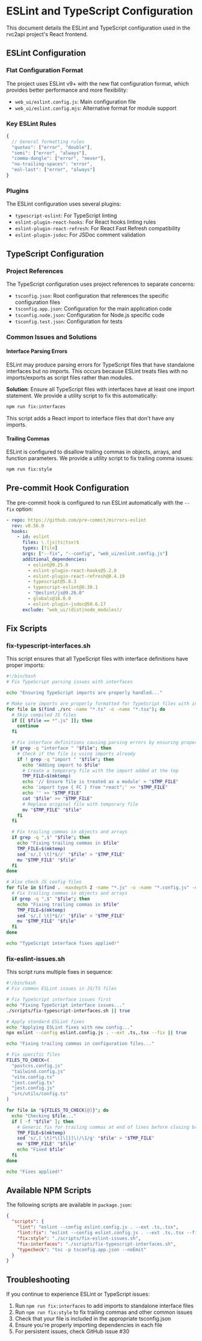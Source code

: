 # ESLint and TypeScript Configuration

This document details the ESLint and TypeScript configuration used in the rvc2api project's React frontend.

## ESLint Configuration

### Flat Configuration Format

The project uses ESLint v9+ with the new flat configuration format, which provides better performance and more flexibility:

- `web_ui/eslint.config.js`: Main configuration file
- `web_ui/eslint.config.mjs`: Alternative format for module support

### Key ESLint Rules

```javascript
{
  // General formatting rules
  "quotes": ["error", "double"],
  "semi": ["error", "always"],
  "comma-dangle": ["error", "never"],
  "no-trailing-spaces": "error",
  "eol-last": ["error", "always"]
}
```

### Plugins

The ESLint configuration uses several plugins:

- `typescript-eslint`: For TypeScript linting
- `eslint-plugin-react-hooks`: For React hooks linting rules
- `eslint-plugin-react-refresh`: For React Fast Refresh compatibility
- `eslint-plugin-jsdoc`: For JSDoc comment validation

## TypeScript Configuration

### Project References

The TypeScript configuration uses project references to separate concerns:

- `tsconfig.json`: Root configuration that references the specific configuration files
- `tsconfig.app.json`: Configuration for the main application code
- `tsconfig.node.json`: Configuration for Node.js specific code
- `tsconfig.test.json`: Configuration for tests

### Common Issues and Solutions

#### Interface Parsing Errors

ESLint may produce parsing errors for TypeScript files that have standalone interfaces but no imports. This occurs because ESLint treats files with no imports/exports as script files rather than modules.

**Solution**: Ensure all TypeScript files with interfaces have at least one import statement. We provide a utility script to fix this automatically:

```bash
npm run fix:interfaces
```

This script adds a React import to interface files that don't have any imports.

#### Trailing Commas

ESLint is configured to disallow trailing commas in objects, arrays, and function parameters. We provide a utility script to fix trailing comma issues:

```bash
npm run fix:style
```

## Pre-commit Hook Configuration

The pre-commit hook is configured to run ESLint automatically with the `--fix` option:

```yaml
- repo: https://github.com/pre-commit/mirrors-eslint
  rev: v8.56.0
  hooks:
    - id: eslint
      files: \.(js|ts|tsx)$
      types: [file]
      args: ["--fix", "--config", "web_ui/eslint.config.js"]
      additional_dependencies:
        - eslint@9.25.0
        - eslint-plugin-react-hooks@5.2.0
        - eslint-plugin-react-refresh@0.4.19
        - typescript@5.8.3
        - typescript-eslint@8.30.1
        - "@eslint/js@9.26.0"
        - globals@16.0.0
        - eslint-plugin-jsdoc@50.6.17
      exclude: ^web_ui/(dist|node_modules)/
```

## Fix Scripts

### fix-typescript-interfaces.sh

This script ensures that all TypeScript files with interface definitions have proper imports:

```bash
#!/bin/bash
# Fix TypeScript parsing issues with interfaces

echo "Ensuring TypeScript imports are properly handled..."

# Make sure imports are properly formatted for TypeScript files with interfaces
for file in $(find ./src -name "*.ts" -o -name "*.tsx"); do
  # Skip compiled JS files
  if [[ $file == *".js" ]]; then
    continue
  fi

  # Fix interface definitions causing parsing errors by ensuring proper imports
  if grep -q "interface " "$file"; then
    # Check if the file is using imports already
    if ! grep -q "import " "$file"; then
      echo "Adding import to $file"
      # Create a temporary file with the import added at the top
      TMP_FILE=$(mktemp)
      echo '// Ensure file is treated as a module' > "$TMP_FILE"
      echo 'import type { FC } from "react";' >> "$TMP_FILE"
      echo '' >> "$TMP_FILE"
      cat "$file" >> "$TMP_FILE"
      # Replace original file with temporary file
      mv "$TMP_FILE" "$file"
    fi
  fi

  # Fix trailing commas in objects and arrays
  if grep -q ",$" "$file"; then
    echo "Fixing trailing commas in $file"
    TMP_FILE=$(mktemp)
    sed 's/,[ \t]*$//' "$file" > "$TMP_FILE"
    mv "$TMP_FILE" "$file"
  fi
done

# Also check JS config files
for file in $(find . -maxdepth 2 -name "*.js" -o -name "*.config.js" -o -name "*.config.ts"); do
  # Fix trailing commas in objects and arrays
  if grep -q ",$" "$file"; then
    echo "Fixing trailing commas in $file"
    TMP_FILE=$(mktemp)
    sed 's/,[ \t]*$//' "$file" > "$TMP_FILE"
    mv "$TMP_FILE" "$file"
  fi
done

echo "TypeScript interface fixes applied!"
```

### fix-eslint-issues.sh

This script runs multiple fixes in sequence:

```bash
#!/bin/bash
# Fix common ESLint issues in JS/TS files

# Fix TypeScript interface issues first
echo "Fixing TypeScript interface issues..."
./scripts/fix-typescript-interfaces.sh || true

# Apply standard ESLint fixes
echo "Applying ESLint fixes with new config..."
npx eslint --config eslint.config.js . --ext .ts,.tsx --fix || true

echo "Fixing trailing commas in configuration files..."

# Fix specific files
FILES_TO_CHECK=(
  "postcss.config.js"
  "tailwind.config.js"
  "vite.config.ts"
  "jest.config.ts"
  "jest.config.js"
  "src/utils/config.ts"
)

for file in "${FILES_TO_CHECK[@]}"; do
  echo "Checking $file..."
  if [ -f "$file" ]; then
    # Generic fix for trailing commas at end of lines before closing brackets or braces
    TMP_FILE=$(mktemp)
    sed 's/,[ \t]*\([\]}]\)/\1/g' "$file" > "$TMP_FILE"
    mv "$TMP_FILE" "$file"
    echo "Fixed $file"
  fi
done

echo "Fixes applied!"
```

## Available NPM Scripts

The following scripts are available in `package.json`:

```json
{
  "scripts": {
    "lint": "eslint --config eslint.config.js . --ext .ts,.tsx",
    "lint:fix": "eslint --config eslint.config.js . --ext .ts,.tsx --fix",
    "fix:style": "./scripts/fix-eslint-issues.sh",
    "fix:interfaces": "./scripts/fix-typescript-interfaces.sh",
    "typecheck": "tsc -p tsconfig.app.json --noEmit"
  }
}
```

## Troubleshooting

If you continue to experience ESLint or TypeScript issues:

1. Run `npm run fix:interfaces` to add imports to standalone interface files
2. Run `npm run fix:style` to fix trailing commas and other common issues
3. Check that your file is included in the appropriate tsconfig.json
4. Ensure you're properly importing dependencies in each file
5. For persistent issues, check GitHub issue #30
